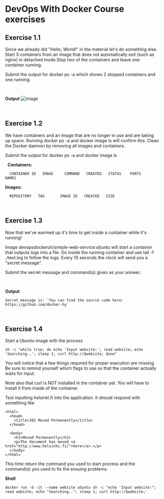 # DevOps With Docker Course exercises

## Exercise 1.1

Since we already did "Hello, World!" in the material let's do something else. Start 3 containers from an image that does not automatically exit (such as nginx) in detached mode.Stop two of the containers and leave one container running.

Submit the output for docker ps -a which shows 2 stopped containers and one running.

&nbsp;

**Output**
![image](https://github.com/OliverK03/MOOC_DevOps/assets/161088975/c09ae3e5-512f-4fe8-a743-4510bd911fb2)

&nbsp;

## Exercise 1.2

We have containers and an image that are no longer in use and are taking up space. Running docker ps -a and docker image ls will confirm this. Clean the Docker daemon by removing all images and containers.

Submit the output for docker ps -a and docker image ls

&nbsp;
**Containers:**
```
  CONTAINER ID   IMAGE     COMMAND   CREATED   STATUS    PORTS     NAMES
```
**Images:**
```
  REPOSITORY   TAG       IMAGE ID   CREATED   SIZE
```

&nbsp;

## Exercise 1.3

Now that we've warmed up it's time to get inside a container while it's running!

Image devopsdockeruh/simple-web-service:ubuntu will start a container that outputs logs into a file. Go inside the running container and use tail -f ./text.log to follow the logs. Every 10 seconds the clock will send you a "secret message".

Submit the secret message and command(s) given as your answer.

&nbsp;

**Output**
```
Secret message is: 'You can find the source code here: https://github.com/docker-hy'
```
&nbsp;

## Exercise 1.4

Start a Ubuntu image with the process
```
sh -c "while true; do echo 'Input website:'; read website; echo 'Searching..'; sleep 1; curl http://$website; done"
```
You will notice that a few things required for proper execution are missing. Be sure to remind yourself which flags to use so that the container actually waits for input.

Note also that curl is NOT installed in the container yet. You will have to install it from inside of the container.

Test inputting helsinki.fi into the application. It should respond with something like

```
<html>
  <head>
    <title>301 Moved Permanently</title>
  </head>

  <body>
    <h1>Moved Permanently</h1>
    <p>The document has moved <a href="http://www.helsinki.fi/">here</a>.</p>
  </body>
</html>
```
This time return the command you used to start process and the command(s) you used to fix the ensuing problems.

**Shell**
```
docker run -d -it --name website ubuntu sh -c "echo 'Input website:"; read website; echo "Searching.."; sleep 1; curl http://$website;'







